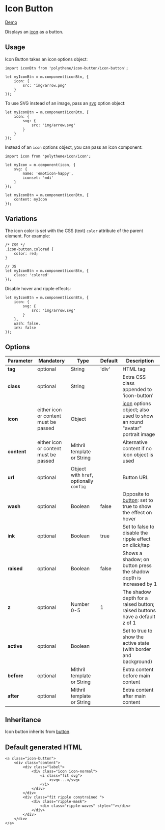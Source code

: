 # Icon Button

<a class="btn-demo" href="http://arthurclemens.github.io/Polythene-Examples/icon-button.html">Demo</a>

Displays an [icon](#icon) as a button.


## Usage

Icon Button takes an icon options object:

	import iconBtn from 'polythene/icon-button/icon-button';

	let myIconBtn = m.component(iconBtn, {
		icon: {
			src: 'img/arrow.png'
		}
	});

To use SVG instead of an image, pass an [svg](#svg) option object:

	let myIconBtn = m.component(iconBtn, {
		icon: {
			svg: {
			    src: 'img/arrow.svg'
			}
		}
	});

Instead of an `icon` options object, you can pass an icon component:
	
	import icon from 'polythene/icon/icon';

	let myIcon = m.component(icon, {
	    svg: {
	        name: 'emoticon-happy',
	        iconset: 'mdi'
	    }
	});

	let myIconBtn = m.component(iconBtn, {
		content: myIcon
	});


## Variations

The icon color is set with the CSS (text) `color` attribute of the parent element. For example:

	/* CSS */
	.icon-button.colored {
		color: red;
	}

	// JS
	let myIconBtn = m.component(iconBtn, {
		class: 'colored'
	});

Disable hover and ripple effects:

	let myIconBtn = m.component(iconBtn, {
		icon: {
			svg: {
			    src: 'img/arrow.svg'
			}
		},
		wash: false,
		ink: false
	});


## Options

| **Parameter** |  **Mandatory** | **Type** | **Default** | **Description** |
| ------------- | -------------- | -------- | ----------- | --------------- |
| **tag** | optional | String | 'div' | HTML tag |
| **class** | optional | String |  | Extra CSS class appended to 'icon-button' |
| **icon** | either icon or content must be passed | Object |  | [icon](#icon) options object; also used to show an round "avatar" portrait image |
| **content** | either icon or content must be passed | Mithril template or String | | Alternative content if no icon object is used |
| **url** | optional | Object with `href`, optionally `config` | | Button URL |
| **wash** | optional | Boolean | false | Opposite to [button](#button): set to true to show the effect on hover |
| **ink** | optional | Boolean | true | Set to false to disable the ripple effect on click/tap |
| **raised** | optional | Boolean | false | Shows a shadow; on button press the shadow depth is increased by 1 |
| **z** | optional | Number 0-5 | 1 | The shadow depth for a raised button; raised buttons have a default z of 1 |
| **active** | optional | Boolean | | Set to true to show the active state (with border and background) |
| **before** | optional | Mithril template or String | | Extra content before main content |
| **after** | optional | Mithril template or String | | Extra content after main content |


## Inheritance

Icon button inherits from [button](#button).


## Default generated HTML

	<a class="icon-button">
	    <div class="content">
	        <div class="label">
	            <div class="icon icon-normal">
	                <i class="fit svg">
	                    <svg>...</svg>
	                </i>
	            </div>
	        </div>
	        <div class="fit ripple constrained ">
	            <div class="ripple-mask">
	                <div class="ripple-waves" style=""></div>
	            </div>
	        </div>
	    </div>
	</a>

